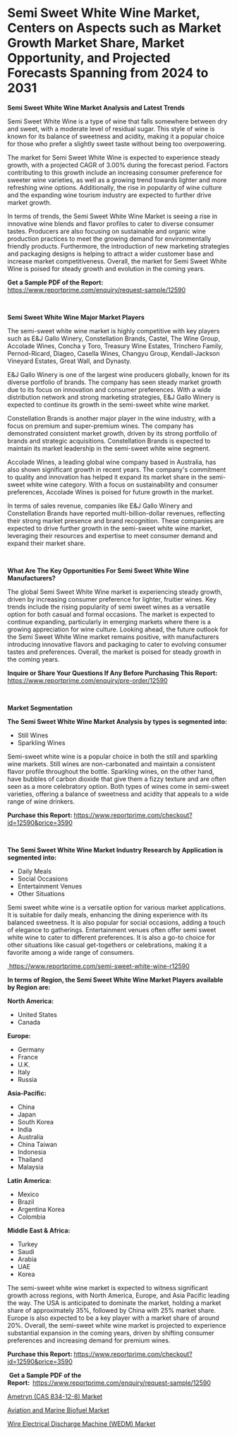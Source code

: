 <p><h1>Semi Sweet White Wine Market, Centers on Aspects such as Market Growth Market Share, Market Opportunity, and Projected Forecasts Spanning from 2024 to 2031</h1></p><p><strong>Semi Sweet White Wine Market Analysis and Latest Trends</strong></p>
<p><p>Semi Sweet White Wine is a type of wine that falls somewhere between dry and sweet, with a moderate level of residual sugar. This style of wine is known for its balance of sweetness and acidity, making it a popular choice for those who prefer a slightly sweet taste without being too overpowering.</p><p>The market for Semi Sweet White Wine is expected to experience steady growth, with a projected CAGR of 3.00% during the forecast period. Factors contributing to this growth include an increasing consumer preference for sweeter wine varieties, as well as a growing trend towards lighter and more refreshing wine options. Additionally, the rise in popularity of wine culture and the expanding wine tourism industry are expected to further drive market growth.</p><p>In terms of trends, the Semi Sweet White Wine Market is seeing a rise in innovative wine blends and flavor profiles to cater to diverse consumer tastes. Producers are also focusing on sustainable and organic wine production practices to meet the growing demand for environmentally friendly products. Furthermore, the introduction of new marketing strategies and packaging designs is helping to attract a wider customer base and increase market competitiveness. Overall, the market for Semi Sweet White Wine is poised for steady growth and evolution in the coming years.</p></p>
<p><strong>Get a Sample PDF of the Report:&nbsp;</strong> <a href="https://www.reportprime.com/enquiry/request-sample/12590">https://www.reportprime.com/enquiry/request-sample/12590</a></p>
<p>&nbsp;</p>
<p><strong>Semi Sweet White Wine Major Market Players</strong></p>
<p><p>The semi-sweet white wine market is highly competitive with key players such as E&J Gallo Winery, Constellation Brands, Castel, The Wine Group, Accolade Wines, Concha y Toro, Treasury Wine Estates, Trinchero Family, Pernod-Ricard, Diageo, Casella Wines, Changyu Group, Kendall-Jackson Vineyard Estates, Great Wall, and Dynasty.</p><p>E&J Gallo Winery is one of the largest wine producers globally, known for its diverse portfolio of brands. The company has seen steady market growth due to its focus on innovation and consumer preferences. With a wide distribution network and strong marketing strategies, E&J Gallo Winery is expected to continue its growth in the semi-sweet white wine market.</p><p>Constellation Brands is another major player in the wine industry, with a focus on premium and super-premium wines. The company has demonstrated consistent market growth, driven by its strong portfolio of brands and strategic acquisitions. Constellation Brands is expected to maintain its market leadership in the semi-sweet white wine segment.</p><p>Accolade Wines, a leading global wine company based in Australia, has also shown significant growth in recent years. The company's commitment to quality and innovation has helped it expand its market share in the semi-sweet white wine category. With a focus on sustainability and consumer preferences, Accolade Wines is poised for future growth in the market.</p><p>In terms of sales revenue, companies like E&J Gallo Winery and Constellation Brands have reported multi-billion-dollar revenues, reflecting their strong market presence and brand recognition. These companies are expected to drive further growth in the semi-sweet white wine market, leveraging their resources and expertise to meet consumer demand and expand their market share.</p></p>
<p>&nbsp;</p>
<p><strong>What Are The Key Opportunities For Semi Sweet White Wine Manufacturers?</strong></p>
<p><p>The global Semi Sweet White Wine market is experiencing steady growth, driven by increasing consumer preference for lighter, fruitier wines. Key trends include the rising popularity of semi sweet wines as a versatile option for both casual and formal occasions. The market is expected to continue expanding, particularly in emerging markets where there is a growing appreciation for wine culture. Looking ahead, the future outlook for the Semi Sweet White Wine market remains positive, with manufacturers introducing innovative flavors and packaging to cater to evolving consumer tastes and preferences. Overall, the market is poised for steady growth in the coming years.</p></p>
<p><strong>Inquire or Share Your Questions If Any Before Purchasing This Report:</strong> <a href="https://www.reportprime.com/enquiry/pre-order/12590">https://www.reportprime.com/enquiry/pre-order/12590</a></p>
<p>&nbsp;</p>
<p><strong>Market Segmentation</strong></p>
<p><strong>The Semi Sweet White Wine Market Analysis by types is segmented into:</strong></p>
<p><ul><li>Still Wines</li><li>Sparkling Wines</li></ul></p>
<p><p>Semi-sweet white wine is a popular choice in both the still and sparkling wine markets. Still wines are non-carbonated and maintain a consistent flavor profile throughout the bottle. Sparkling wines, on the other hand, have bubbles of carbon dioxide that give them a fizzy texture and are often seen as a more celebratory option. Both types of wines come in semi-sweet varieties, offering a balance of sweetness and acidity that appeals to a wide range of wine drinkers.</p></p>
<p><strong>Purchase this Report:&nbsp;</strong><a href="https://www.reportprime.com/checkout?id=12590&price=3590">https://www.reportprime.com/checkout?id=12590&price=3590</a></p>
<p>&nbsp;</p>
<p><strong>The Semi Sweet White Wine Market Industry Research by Application is segmented into:</strong></p>
<p><ul><li>Daily Meals</li><li>Social Occasions</li><li>Entertainment Venues</li><li>Other Situations</li></ul></p>
<p><p>Semi sweet white wine is a versatile option for various market applications. It is suitable for daily meals, enhancing the dining experience with its balanced sweetness. It is also popular for social occasions, adding a touch of elegance to gatherings. Entertainment venues often offer semi sweet white wine to cater to different preferences. It is also a go-to choice for other situations like casual get-togethers or celebrations, making it a favorite among a wide range of consumers.</p></p>
<p><a href="https://www.reportprime.com/semi-sweet-white-wine-r12590">&nbsp;https://www.reportprime.com/semi-sweet-white-wine-r12590</a></p>
<p><strong>In terms of Region, the Semi Sweet White Wine Market Players available by Region are:</strong></p>
<p>
    <p> <strong> North America: </strong>
        <ul>
            <li>United States</li>
            <li>Canada</li>
        </ul>
        </p> 
    <p> <strong> Europe: </strong>
        <ul>
            <li>Germany</li>
            <li>France</li>
            <li>U.K.</li>
            <li>Italy</li>
            <li>Russia</li>
        </ul>
        </p> 
    <p> <strong> Asia-Pacific: </strong>
        <ul>
            <li>China</li>
            <li>Japan</li>
            <li>South Korea</li>
            <li>India</li>
            <li>Australia</li>
            <li>China Taiwan</li>
            <li>Indonesia</li>
            <li>Thailand</li>
            <li>Malaysia</li>
        </ul>
        </p> 
    <p> <strong> Latin America: </strong>
        <ul>
            <li>Mexico</li>
            <li>Brazil</li>
            <li>Argentina Korea</li>
            <li>Colombia</li>
        </ul>
        </p> 
    <p> <strong> Middle East & Africa: </strong>
        <ul>
            <li>Turkey</li>
            <li>Saudi</li>
            <li>Arabia</li>
            <li>UAE</li>
            <li>Korea</li>
        </ul>
    </p>
    </p>
<p><p>The semi-sweet white wine market is expected to witness significant growth across regions, with North America, Europe, and Asia Pacific leading the way. The USA is anticipated to dominate the market, holding a market share of approximately 35%, followed by China with 25% market share. Europe is also expected to be a key player with a market share of around 20%. Overall, the semi-sweet white wine market is projected to experience substantial expansion in the coming years, driven by shifting consumer preferences and increasing demand for premium wines.</p></p>
<p><strong>Purchase this Report: </strong><a href="https://www.reportprime.com/checkout?id=12590&price=3590">https://www.reportprime.com/checkout?id=12590&price=3590</a></p>
<p>&nbsp;<strong>Get a Sample PDF of the Report:&nbsp;&nbsp;</strong><a href="https://www.reportprime.com/enquiry/request-sample/12590">https://www.reportprime.com/enquiry/request-sample/12590</a></p>
<p><strong></strong></p>
<p><p><a href="https://www.linkedin.com/pulse/ametryn-cas-834-12-8-market-research-report-unlocks-analysis-icrge">Ametryn (CAS 834-12-8) Market</a></p><p><a href="https://www.linkedin.com/pulse/aviation-marine-biofuel-market-share-evolution-growth-trends-e5s8e">Aviation and Marine Biofuel Market</a></p><p><a href="https://www.linkedin.com/pulse/wire-electrical-discharge-machine-wedm-market-outlook-industry-3mf2e">Wire Electrical Discharge Machine (WEDM) Market</a></p></p>